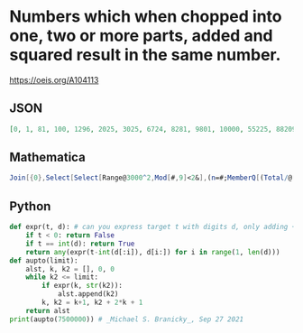 # Numbers which when chopped into one, two or more parts, added and squared result in the same number\.
https://oeis.org/A104113
## JSON
```JSON
[0, 1, 81, 100, 1296, 2025, 3025, 6724, 8281, 9801, 10000, 55225, 88209, 136161, 136900, 143641, 171396, 431649, 455625, 494209, 571536, 627264, 826281, 842724, 893025, 929296, 980100, 982081, 998001, 1000000, 1679616, 2896804, 3175524, 4941729, 7441984]
```
## Mathematica
```Mathematica
Join[{0},Select[Select[Range@3000^2,Mod[#,9]<2&],(n=#;MemberQ[(Total/@(FromDigits/@#&/@Union[DeleteCases[SplitBy[#,#==-1&],{-1}]&/@(Insert[IntegerDigits@n,-1,#]&/@(List/@#&/@Rest@Subsets[Range@IntegerLength@n]))]))^2,#])&]] (* _Giorgos Kalogeropoulos_, Oct 28 2021 *)
```
## Python
```Python
def expr(t, d): # can you express target t with digits d, only adding +'s
    if t < 0: return False
    if t == int(d): return True
    return any(expr(t-int(d[:i]), d[i:]) for i in range(1, len(d)))
def aupto(limit):
    alst, k, k2 = [], 0, 0
    while k2 <= limit:
        if expr(k, str(k2)):
            alst.append(k2)
        k, k2 = k+1, k2 + 2*k + 1
    return alst
print(aupto(7500000)) # _Michael S. Branicky_, Sep 27 2021
```
